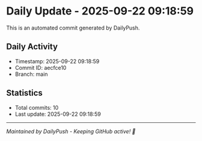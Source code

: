 # Daily Update - 2025-09-22 09:18:59

This is an automated commit generated by DailyPush.

## Daily Activity
- Timestamp: 2025-09-22 09:18:59
- Commit ID: aecfce10
- Branch: main

## Statistics
- Total commits: 10
- Last update: 2025-09-22 09:18:59

---
*Maintained by DailyPush - Keeping GitHub active! 🚀*
